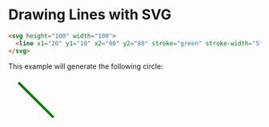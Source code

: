 # Drawing Lines with SVG

```html
<svg height="100" width="100">
  <line x1="20" y1="10" x2="90" y2="80" stroke="green" stroke-width="5"/>
</svg>
```

This example will generate the following circle:

<svg height="100" width="100">
  <line x1="20" y1="10" x2="90" y2="80" stroke="green" stroke-width="5"/>
</svg>

